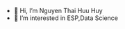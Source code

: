 - 👋 Hi, I’m Nguyen Thai Huu Huy
- 👀 I’m interested in ESP,Data Science

<!---
huynguyen180100/huynguyen180100 is a ✨ special ✨ repository because its `README.md` (this file) appears on your GitHub profile.
You can click the Preview link to take a look at your changes.
--->
